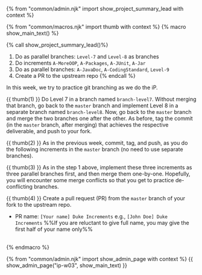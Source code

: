 {% from "common/admin.njk" import show_project_summary_lead with context %}

{% from "common/macros.njk" import thumb with context %}
{% macro show_main_text() %}
<div id="main">

{% call show_project_summary_lead()%}
1. Do as parallel branches: `Level-7` and `Level-8` as branches
1. Do increments `A-MoreOOP`, `A-Packages`, `A-JUnit`, `A-Jar`
1. Do as parallel branches: `A-JavaDoc`, `A-CodingStandard`, `Level-9`
4. Create a PR to the upstream repo
{% endcall %}

<div id="body">

In this week, we try to practice git branching as we do the iP.

{{ thumb(1) }} Do Level 7 in a branch named `branch-level7`. Without merging that branch, go back to the `master` branch and implement Level 8 in a separate branch named `branch-level8`. Now, go back to the `master` branch and merge the two branches one after the other. As before, tag the commit (in the `master` branch, after merging) that achieves the respective deliverable, and push to your fork.

<include src="dukeFragment.md" boilerplate var-header="**`Level-7`: Save**" var-fragment="text.md#level7" />
<include src="dukeFragment.md" boilerplate var-header="**`Level-8`: Dates and Times**" var-fragment="text.md#level8" />

<p/>

{{ thumb(2) }} As in the previous week, commit, tag, and push, as you do the following increments in the `master` branch (no need to use separate branches).
<include src="dukeFragment.md" boilerplate var-header="**`A-MoreOOP`: More OOP**" var-fragment="extensions.mbdf#A-MoreOOP" />
<include src="dukeFragment.md" boilerplate var-header="**`A-Packages`: Java Packages**" var-tag="optional" var-fragment="extensions.mbdf#A-Packages" />
<include src="dukeFragment.md" boilerplate var-header="**`A-JUnit`: JUnit Testing**" var-fragment="extensions.mbdf#A-JUnit" />
<include src="dukeFragment.md" boilerplate var-header="**`A-Jar`: JAR file**" var-fragment="extensions.mbdf#A-Jar" />

<p/>

{{ thumb(3) }} As in the step 1 above, implement these three increments as three parallel branches first, and then merge them one-by-one. Hopefully, you will encounter some merge conflicts so that you get to practice de-conflicting branches.
<include src="dukeFragment.md" boilerplate var-header="**`A-JavaDoc`: JavaDoc**" var-fragment="extensions.mbdf#A-JavaDoc" />
<include src="dukeFragment.md" boilerplate var-header="**`A-CodingStandard`: Coding Standard**" var-fragment="extensions.mbdf#A-CodingStandard" />
<include src="dukeFragment.md" boilerplate var-header="**`Level-9`: Find**" var-fragment="text.md#level9" />

<p/>

{{ thumb(4) }} Create a pull request (PR) from the `master` branch of your fork to the upstream repo.
* PR name: `[Your name] Duke Increments` e.g., `[John Doe] Duke Increments` %%If you are reluctant to give full name, you may give the first half of your name only%%

<br>
</div>
</div>
{% endmacro %}

{% from "common/admin.njk" import show_admin_page with context %}
{{ show_admin_page("ip-w03", show_main_text) }}